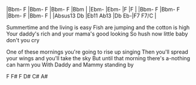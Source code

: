 |Bbm-    F |Bbm-    F |Bbm-    F |Bbm           |
|Ebm-        |Ebm-        |F  	|F               |
|Bbm-    F |Bbm-    F |Bbm-   F |Bbm-    F  |
|Absus13  Db |Eb11  Ab13 |Db  Eb-|F7   F7/C |

Summertime and the living is easy
Fish are jumping and the cotton is high
Your daddy's rich and your mama's good looking
So hush now little baby don't you cry

One of these mornings you're going to rise up singing
Then you'll spread your wings and you'll take the sky
But until that morning there's a-nothing can harm you
With Daddy and Mammy standing by﻿


F F# F D# C# A#
